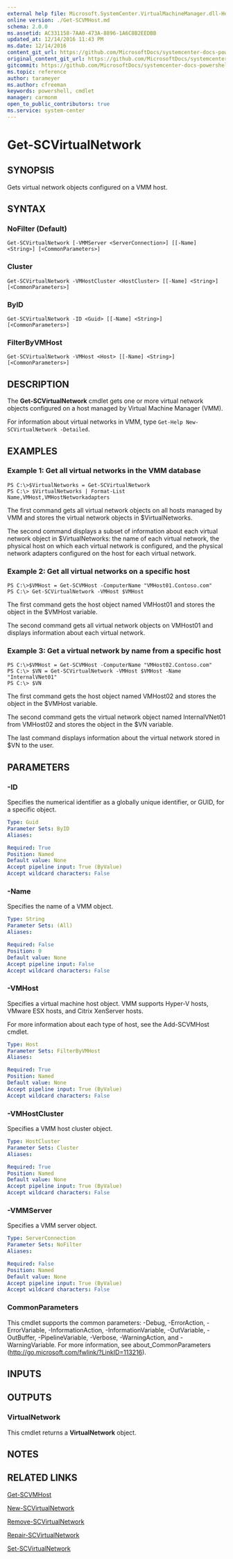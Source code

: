 ```yaml
---
external help file: Microsoft.SystemCenter.VirtualMachineManager.dll-Help.xml
online version: ./Get-SCVMHost.md
schema: 2.0.0
ms.assetid: AC331158-7AA0-473A-8896-1A6C8B2EEDBB
updated_at: 12/14/2016 11:43 PM
ms.date: 12/14/2016
content_git_url: https://github.com/MicrosoftDocs/systemcenter-docs-powershell/blob/master/systemcenter-cmdlets/SystemCenter2016/VirtualMachineManager/v1.0/Get-SCVirtualNetwork.md
original_content_git_url: https://github.com/MicrosoftDocs/systemcenter-docs-powershell/blob/master/systemcenter-cmdlets/SystemCenter2016/VirtualMachineManager/v1.0/Get-SCVirtualNetwork.md
gitcommit: https://github.com/MicrosoftDocs/systemcenter-docs-powershell/blob/96cd9bd2780eb6b78c540fa00d3b8a4313e3ed40/systemcenter-cmdlets/SystemCenter2016/VirtualMachineManager/v1.0/Get-SCVirtualNetwork.md
ms.topic: reference
author: tarameyer
ms.author: cfreeman
keywords: powershell, cmdlet
manager: carmonm
open_to_public_contributors: true
ms.service: system-center
---
```


# Get-SCVirtualNetwork

## SYNOPSIS
Gets virtual network objects configured on a VMM host.

## SYNTAX

### NoFilter (Default)
```
Get-SCVirtualNetwork [-VMMServer <ServerConnection>] [[-Name] <String>] [<CommonParameters>]
```

### Cluster
```
Get-SCVirtualNetwork -VMHostCluster <HostCluster> [[-Name] <String>] [<CommonParameters>]
```

### ByID
```
Get-SCVirtualNetwork -ID <Guid> [[-Name] <String>] [<CommonParameters>]
```

### FilterByVMHost
```
Get-SCVirtualNetwork -VMHost <Host> [[-Name] <String>] [<CommonParameters>]
```

## DESCRIPTION
The **Get-SCVirtualNetwork** cmdlet gets one or more virtual network objects configured on a host managed by Virtual Machine Manager (VMM).

For information about virtual networks in VMM, type `Get-Help New-SCVirtualNetwork -Detailed`.

## EXAMPLES

### Example 1: Get all virtual networks in the VMM database
```
PS C:\>$VirtualNetworks = Get-SCVirtualNetwork 
PS C:\> $VirtualNetworks | Format-List Name,VMHost,VMHostNetworkadapters
```

The first command gets all virtual network objects on all hosts managed by VMM and stores the virtual network objects in $VirtualNetworks.

The second command displays a subset of information about each virtual network object in $VirtualNetworks: the name of each virtual network, the physical host on which each virtual network is configured, and the physical network adapters configured on the host for each virtual network.

### Example 2: Get all virtual networks on a specific host
```
PS C:\>$VMHost = Get-SCVMHost -ComputerName "VMHost01.Contoso.com" 
PS C:\> Get-SCVirtualNetwork -VMHost $VMHost
```

The first command gets the host object named VMHost01 and stores the object in the $VMHost variable.

The second command gets all virtual network objects on VMHost01 and displays information about each virtual network.

### Example 3: Get a virtual network by name from a specific host
```
PS C:\>$VMHost = Get-SCVMHost -ComputerName "VMHost02.Contoso.com" 
PS C:\> $VN = Get-SCVirtualNetwork -VMHost $VMHost -Name "InternalVNet01"
PS C:\> $VN
```

The first command gets the host object named VMHost02 and stores the object in the $VMHost variable.

The second command gets the virtual network object named InternalVNet01 from VMHost02 and stores the object in the $VN variable.

The last command displays information about the virtual network stored in $VN to the user.

## PARAMETERS

### -ID
Specifies the numerical identifier as a globally unique identifier, or GUID, for a specific object.

```yaml
Type: Guid
Parameter Sets: ByID
Aliases: 

Required: True
Position: Named
Default value: None
Accept pipeline input: True (ByValue)
Accept wildcard characters: False
```

### -Name
Specifies the name of a VMM object.

```yaml
Type: String
Parameter Sets: (All)
Aliases: 

Required: False
Position: 0
Default value: None
Accept pipeline input: False
Accept wildcard characters: False
```

### -VMHost
Specifies a virtual machine host object.
VMM supports Hyper-V hosts, VMware ESX hosts, and Citrix XenServer hosts.

For more information about each type of host, see the Add-SCVMHost cmdlet.

```yaml
Type: Host
Parameter Sets: FilterByVMHost
Aliases: 

Required: True
Position: Named
Default value: None
Accept pipeline input: True (ByValue)
Accept wildcard characters: False
```

### -VMHostCluster
Specifies a VMM host cluster object.

```yaml
Type: HostCluster
Parameter Sets: Cluster
Aliases: 

Required: True
Position: Named
Default value: None
Accept pipeline input: True (ByValue)
Accept wildcard characters: False
```

### -VMMServer
Specifies a VMM server object.

```yaml
Type: ServerConnection
Parameter Sets: NoFilter
Aliases: 

Required: False
Position: Named
Default value: None
Accept pipeline input: True (ByValue)
Accept wildcard characters: False
```

### CommonParameters
This cmdlet supports the common parameters: -Debug, -ErrorAction, -ErrorVariable, -InformationAction, -InformationVariable, -OutVariable, -OutBuffer, -PipelineVariable, -Verbose, -WarningAction, and -WarningVariable. For more information, see about_CommonParameters (http://go.microsoft.com/fwlink/?LinkID=113216).

## INPUTS

## OUTPUTS

### VirtualNetwork
This cmdlet returns a **VirtualNetwork** object.

## NOTES

## RELATED LINKS

[Get-SCVMHost](xref:SystemCenter2016/VirtualMachineManager/v1.0/Get-SCVMHost.md)

[New-SCVirtualNetwork](xref:SystemCenter2016/VirtualMachineManager/v1.0/New-SCVirtualNetwork.md)

[Remove-SCVirtualNetwork](xref:SystemCenter2016/VirtualMachineManager/v1.0/Remove-SCVirtualNetwork.md)

[Repair-SCVirtualNetwork](xref:SystemCenter2016/VirtualMachineManager/v1.0/Repair-SCVirtualNetwork.md)

[Set-SCVirtualNetwork](xref:SystemCenter2016/VirtualMachineManager/v1.0/Set-SCVirtualNetwork.md)

